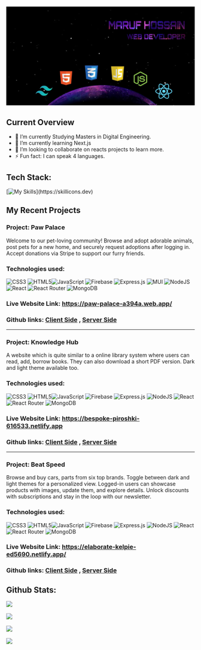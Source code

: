 ![The San Juan Mountains are beautiful!](https://raw.githubusercontent.com/maruf318/maruf318/main/WhatsApp%20Image%202023-12-09%20at%2012.09.55%20AM.jpeg "San Juan Mountains")

## Current Overview

- 🔭 I’m currently Studying Masters in Digital Engineering.
- 🌱 I’m currently learning Next.js
- 👯 I’m looking to collaborate on reacts projects to learn more.
- ⚡ Fun fact: I can speak 4 languages.

## Tech Stack:

[![My Skills](https://skillicons.dev/icons?i=js,html,css,react,c,tailwind,firebase,nodejs,express,mongodb,)](https://skillicons.dev)

## My Recent Projects

### Project: Paw Palace

Welcome to our pet-loving community! Browse and adopt adorable animals, post pets for a new home, and securely request adoptions after logging in. Accept donations via Stripe to support our furry friends.

### Technologies used:

![CSS3](https://img.shields.io/badge/css3-%231572B6.svg?style=for-the-badge&logo=css3&logoColor=white) ![HTML5](https://img.shields.io/badge/html5-%23E34F26.svg?style=for-the-badge&logo=html5&logoColor=white)![JavaScript](https://img.shields.io/badge/javascript-%23323330.svg?style=for-the-badge&logo=javascript&logoColor=%23F7DF1E) ![Firebase](https://img.shields.io/badge/firebase-%23039BE5.svg?style=for-the-badge&logo=firebase) ![Express.js](https://img.shields.io/badge/express.js-%23404d59.svg?style=for-the-badge&logo=express&logoColor=%2361DAFB) ![MUI](https://img.shields.io/badge/MUI-%230081CB.svg?style=for-the-badge&logo=material-ui&logoColor=white) ![NodeJS](https://img.shields.io/badge/node.js-6DA55F?style=for-the-badge&logo=node.js&logoColor=white) ![React](https://img.shields.io/badge/react-%2320232a.svg?style=for-the-badge&logo=react&logoColor=%2361DAFB) ![React Router](https://img.shields.io/badge/React_Router-CA4245?style=for-the-badge&logo=react-router&logoColor=white) ![MongoDB](https://img.shields.io/badge/MongoDB-%234ea94b.svg?style=for-the-badge&logo=mongodb&logoColor=white)

### Live Website Link: https://paw-palace-a394a.web.app/

### Github links: <a href="https://github.com/maruf318/paw-palace-client">Client Side</a> , <a href="https://github.com/maruf318/paw-palace-server">Server Side</a>

<hr>

### Project: Knowledge Hub

A website which is quite similar to a online library system where users can read, add, borrow books. They can also download a short PDF version. Dark and light theme available too.

### Technologies used:

![CSS3](https://img.shields.io/badge/css3-%231572B6.svg?style=for-the-badge&logo=css3&logoColor=white) ![HTML5](https://img.shields.io/badge/html5-%23E34F26.svg?style=for-the-badge&logo=html5&logoColor=white)![JavaScript](https://img.shields.io/badge/javascript-%23323330.svg?style=for-the-badge&logo=javascript&logoColor=%23F7DF1E) ![Firebase](https://img.shields.io/badge/firebase-%23039BE5.svg?style=for-the-badge&logo=firebase) ![Express.js](https://img.shields.io/badge/express.js-%23404d59.svg?style=for-the-badge&logo=express&logoColor=%2361DAFB) ![NodeJS](https://img.shields.io/badge/node.js-6DA55F?style=for-the-badge&logo=node.js&logoColor=white) ![React](https://img.shields.io/badge/react-%2320232a.svg?style=for-the-badge&logo=react&logoColor=%2361DAFB) ![React Router](https://img.shields.io/badge/React_Router-CA4245?style=for-the-badge&logo=react-router&logoColor=white) ![MongoDB](https://img.shields.io/badge/MongoDB-%234ea94b.svg?style=for-the-badge&logo=mongodb&logoColor=white)

### Live Website Link: https://bespoke-piroshki-616533.netlify.app

### Github links: <a href="https://github.com/maruf318/knowledge-hub-client">Client Side</a> , <a href="https://github.com/maruf318/knowledge-hub-server">Server Side</a>

<hr>

### Project: Beat Speed

Browse and buy cars, parts from six top brands. Toggle between dark and light themes for a personalized view. Logged-in users can showcase products with images, update them, and explore details. Unlock discounts with subscriptions and stay in the loop with our newsletter.

### Technologies used:

![CSS3](https://img.shields.io/badge/css3-%231572B6.svg?style=for-the-badge&logo=css3&logoColor=white) ![HTML5](https://img.shields.io/badge/html5-%23E34F26.svg?style=for-the-badge&logo=html5&logoColor=white)![JavaScript](https://img.shields.io/badge/javascript-%23323330.svg?style=for-the-badge&logo=javascript&logoColor=%23F7DF1E) ![Firebase](https://img.shields.io/badge/firebase-%23039BE5.svg?style=for-the-badge&logo=firebase) ![Express.js](https://img.shields.io/badge/express.js-%23404d59.svg?style=for-the-badge&logo=express&logoColor=%2361DAFB) ![NodeJS](https://img.shields.io/badge/node.js-6DA55F?style=for-the-badge&logo=node.js&logoColor=white) ![React](https://img.shields.io/badge/react-%2320232a.svg?style=for-the-badge&logo=react&logoColor=%2361DAFB) ![React Router](https://img.shields.io/badge/React_Router-CA4245?style=for-the-badge&logo=react-router&logoColor=white) ![MongoDB](https://img.shields.io/badge/MongoDB-%234ea94b.svg?style=for-the-badge&logo=mongodb&logoColor=white)

### Live Website Link: https://elaborate-kelpie-ed5690.netlify.app/

### Github links: <a href="https://github.com/maruf318/beat-speed-client">Client Side</a> , <a href="https://github.com/maruf318/beat-speed-server">Server Side</a>

## Github Stats:

![](http://github-profile-summary-cards.vercel.app/api/cards/profile-details?username=maruf318&theme=midnight_purple)

![](http://github-profile-summary-cards.vercel.app/api/cards/repos-per-language?username=maruf318&theme=midnight_purple)

![](http://github-profile-summary-cards.vercel.app/api/cards/stats?username=maruf318&theme=midnight_purple)

![](http://github-profile-summary-cards.vercel.app/api/cards/productive-time?username=maruf318&theme=midnight_purple&utcOffset=8)
